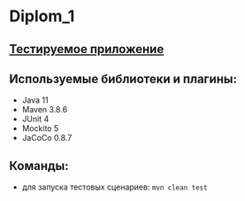 # Diplom_1

##  [Тестируемое приложение](https://stellarburgers.nomoreparties.site/)
## Используемые библиотеки и плагины:
- Java 11
- Maven 3.8.6
- JUnit 4
- Mockito 5
- JaCoCo 0.8.7


## Команды:
- для запуска тестовых сценариев:
  ```mvn clean test```
